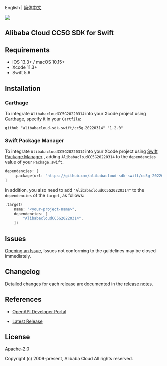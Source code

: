 English | [简体中文](README-CN.md)

![](https://aliyunsdk-pages.alicdn.com/icons/AlibabaCloud.svg)

## Alibaba Cloud CC5G SDK for Swift

## Requirements

- iOS 13.3+ / macOS 10.15+
- Xcode 11.3+
- Swift 5.6

## Installation

### Carthage

To integrate `AlibabacloudCC5G20220314` into your Xcode project using [Carthage](https://github.com/Carthage/Carthage), specify it in your `Cartfile`:

```ogdl
github "alibabacloud-sdk-swift/cc5g-20220314" "1.2.0"
```

### Swift Package Manager

To integrate `AlibabacloudCC5G20220314` into your Xcode project using [Swift Package Manager](https://swift.org/package-manager/) , adding `AlibabacloudCC5G20220314` to the `dependencies` value of your `Package.swift`.

```swift
dependencies: [
    .package(url: "https://github.com/alibabacloud-sdk-swift/cc5g-20220314.git", from: "1.2.0")
]
```

In addition, you also need to add `"AlibabacloudCC5G20220314"` to the `dependencies` of the `target`, as follows:

```swift
.target(
    name: "<your-project-name>",
    dependencies: [
        "AlibabacloudCC5G20220314",
    ])
```

## Issues

[Opening an Issue](https://github.com/alibabacloud-sdk-swift/cc5g-20220314/issues/new), Issues not conforming to the guidelines may be closed immediately.

## Changelog

Detailed changes for each release are documented in the [release notes](./ChangeLog.txt).

## References

* [OpenAPI Developer Portal](https://next.api.alibabacloud.com/home)
- [Latest Release](https://github.com/alibabacloud-sdk-swift/cc5g-20220314)

## License

[Apache-2.0](http://www.apache.org/licenses/LICENSE-2.0)

Copyright (c) 2009-present, Alibaba Cloud All rights reserved.
